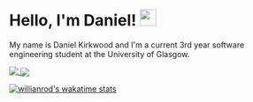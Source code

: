 # Hello, I'm Daniel! <img src="https://raw.githubusercontent.com/MartinHeinz/MartinHeinz/master/wave.gif" width="30px">

My name is Daniel Kirkwood and I'm a current 3rd year software engineering student at the University of Glasgow.

<a href="https://github.com/DanielKirkwood">
  <img align="top" src="https://github-readme-stats.vercel.app/api/top-langs/?username=DanielKirkwood&layout=compact&hide_border=true" />
</a>
<a href="https://github.com/DanielKirkwood">
  <img align="center" src="https://github-readme-stats.vercel.app/api?username=DanielKirkwood&show_icons=true&hide_border=true&&count_private=true&include_all_commits=true&hide_rank=true" />
</a>

[![willianrod's wakatime stats](https://github-readme-stats.vercel.app/api/wakatime?username=DanielKirkwood)](https://github.com/anuraghazra/github-readme-stats)

